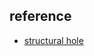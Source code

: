 

## reference

- [structural hole](https://www.sciencedirect.com/topics/computer-science/structural-hole)